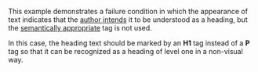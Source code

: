 This example demonstrates a failure condition in which the appearance of text indicates that the [author intends](https://pdfa.org/glossary-of-accessibility-terminology-in-pdf/#Authors_intent) it to be understood as a heading, but the [semantically appropriate](https://www.pdfa.org/glossary-of-accessibility-terminology-in-pdf/#semantically-appropriate) tag is not used. 

In this case, the heading text should be marked by an **H1** tag instead of a **P** tag so that it can be recognized as a heading of level one in a non-visual way.
